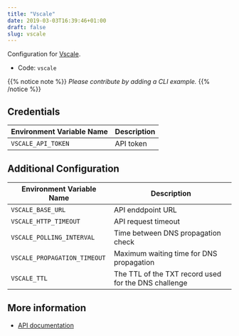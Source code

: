 ```yaml
---
title: "Vscale"
date: 2019-03-03T16:39:46+01:00
draft: false
slug: vscale
---
```


<!-- THIS DOCUMENTATION IS AUTO-GENERATED. PLEASE DO NOT EDIT. -->
<!-- providers/dns/vscale/vscale.toml -->
<!-- THIS DOCUMENTATION IS AUTO-GENERATED. PLEASE DO NOT EDIT. -->


Configuration for [Vscale](https://vscale.io/).


<!--more-->

- Code: `vscale`

{{% notice note %}}
_Please contribute by adding a CLI example._
{{% /notice %}}




## Credentials

| Environment Variable Name | Description |
|-----------------------|-------------|
| `VSCALE_API_TOKEN` | API token |


## Additional Configuration

| Environment Variable Name | Description |
|--------------------------------|-------------|
| `VSCALE_BASE_URL` | API enddpoint URL |
| `VSCALE_HTTP_TIMEOUT` | API request timeout |
| `VSCALE_POLLING_INTERVAL` | Time between DNS propagation check |
| `VSCALE_PROPAGATION_TIMEOUT` | Maximum waiting time for DNS propagation |
| `VSCALE_TTL` | The TTL of the TXT record used for the DNS challenge |




## More information

- [API documentation](https://developers.vscale.io/documentation/api/v1/#api-Domains_Records)

<!-- THIS DOCUMENTATION IS AUTO-GENERATED. PLEASE DO NOT EDIT. -->
<!-- providers/dns/vscale/vscale.toml -->
<!-- THIS DOCUMENTATION IS AUTO-GENERATED. PLEASE DO NOT EDIT. -->
